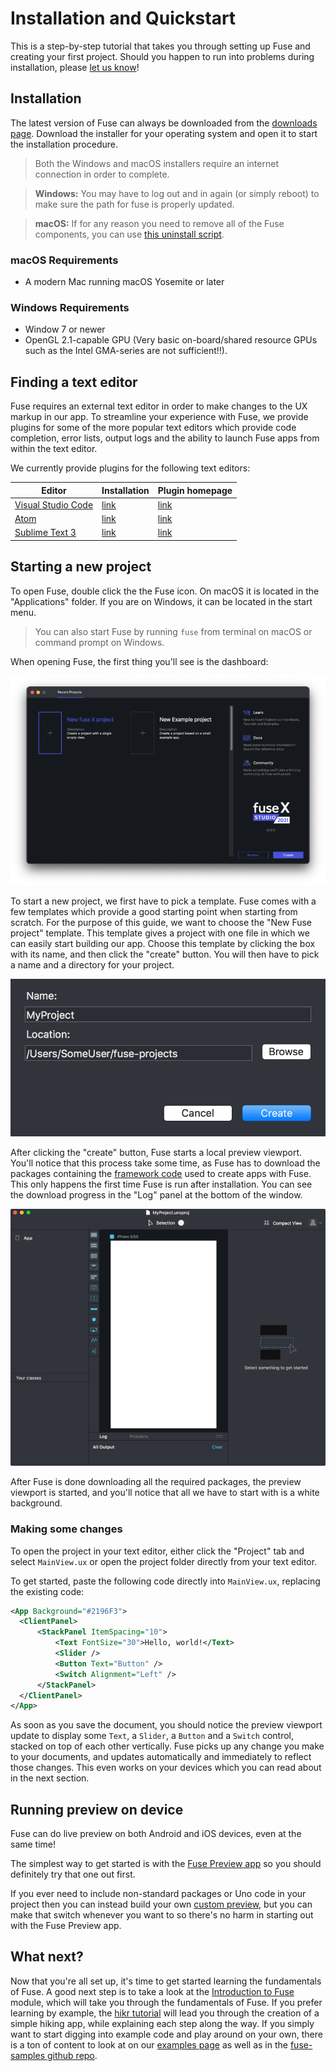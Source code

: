 # Installation and Quickstart

This is a step-by-step tutorial that takes you through setting up Fuse and creating your first project. Should you happen to run into problems during installation, please [let us know](https://forums.fusetools.com/c/bug-reports)!

## Installation

The latest version of Fuse can always be downloaded from the <a target="_blank" href="https://fuseopen.com/downloads">downloads page</a>. Download the installer for your operating system and open it to start the installation procedure.

<blockquote class="callout-info">

Both the Windows and macOS installers require an internet connection in order to complete.

</blockquote>

<blockquote class="callout-info">

__Windows:__ You may have to log out and in again (or simply reboot) to make sure the path for fuse is properly updated.

</blockquote>

<blockquote class="callout-info">

__macOS:__ If for any reason you need to remove all of the Fuse components, you can use [this uninstall script](https://gist.github.com/Tapped/daa78c08882f33b0c7c3).

</blockquote>

### macOS Requirements

- A modern Mac running macOS Yosemite or later

### Windows Requirements

- Window 7 or newer
- OpenGL 2.1-capable GPU (Very basic on-board/shared resource GPUs such as the Intel GMA-series are not sufficient!!).

## Finding a text editor

Fuse requires an external text editor in order to make changes to the UX markup in our app. To streamline your experience with Fuse, we provide plugins for some of the more popular text editors which provide code completion, error lists, output logs and the ability to launch Fuse apps from within the text editor.

We currently provide plugins for the following text editors:

<table class="table">
  <thead>
    <tr>
      <th>Editor</th>
      <th>Installation</th>
      <th>Plugin homepage</th>
    </tr>
  </thead>
  <tbody>
    <tr>
      <td><a href="https://code.visualstudio.com/">Visual Studio Code</a></td>
      <td><a href="articles:basics/installation/vscode-extension.md">link</a></td>
      <td><a href="https://marketplace.visualstudio.com/items?itemName=fuseopen.fuse-vscode">link</a></td>
    </tr>
    <tr>
      <td><a href="https://atom.io/">Atom</a></td>
      <td><a href="articles:basics/installation/atom-plugin.md">link</a></td>
      <td><a href="https://atom.io/packages/fuse">link</a></td>
    </tr>
    <tr>
      <td><a href="https://www.sublimetext.com/3">Sublime Text 3</a></td>
      <td><a href="articles:basics/installation/sublime-plugin.md">link</a></td>
      <td><a href="https://packagecontrol.io/packages/Fuse">link</a></td>
    </tr>
  </tbody>
</table>

## Starting a new project

To open Fuse, double click the the Fuse icon. On macOS it is located in the "Applications" folder. If you are on Windows, it can be located in the start menu.

<blockquote class="callout-info">

You can also start Fuse by running `fuse` from terminal on macOS or command prompt on Windows.

</blockquote>

When opening Fuse, the first thing you'll see is the dashboard:

![image of dashboard](../../media/installation_quickstart/fusedashboard.png)

To start a new project, we first have to pick a template. Fuse comes with a few templates which provide a good starting point when starting from scratch. For the purpose of this guide, we want to choose the "New Fuse project" template. This template gives a project with one file in which we can easily start building our app. Choose this template by clicking the box with its name, and then click the "create" button. You will then have to pick a name and a directory for your project.

![create project](../../media/installation_quickstart/createprojectname.png)

After clicking the "create" button, Fuse starts a local preview viewport. You'll notice that this process take some time, as Fuse has to download the packages containing the [framework code](http://github.com/fuse-open/fuselibs) used to create apps with Fuse. This only happens the first time Fuse is run after installation. You can see the download progress in the "Log" panel at the bottom of the window.

![preview](../../media/installation_quickstart/preview.png)

After Fuse is done downloading all the required packages, the preview viewport is started, and you'll notice that all we have to start with is a white background.

### Making some changes

To open the project in your text editor, either click the "Project" tab and select `MainView.ux` or open the project folder directly from your text editor.

To get started, paste the following code directly into `MainView.ux`, replacing the existing code:

```xml
<App Background="#2196F3">
  <ClientPanel>
      <StackPanel ItemSpacing="10">
          <Text FontSize="30">Hello, world!</Text>
          <Slider />
          <Button Text="Button" />
          <Switch Alignment="Left" />
      </StackPanel>
  </ClientPanel>
</App>
```

As soon as you save the document, you should notice the preview viewport update to display some `Text`, a `Slider`, a `Button` and a `Switch` control, stacked on top of each other vertically. Fuse picks up any change you make to your documents, and updates automatically and immediately to reflect those changes. This even works on your devices which you can read about in the next section.

## Running preview on device

Fuse can do live preview on both Android and iOS devices, even at the same time!

The simplest way to get started is with the [Fuse Preview app](./preview-and-export.md#fuse-preview-app) so you should definitely try that one out first.

If you ever need to include non-standard packages or Uno code in your project then you can instead build your own [custom preview](./preview-and-export.md#custom-preview), but you can make that switch whenever you want to so there's no harm in starting out with the Fuse Preview app.

## What next?

Now that you're all set up, it's time to get started learning the fundamentals of Fuse. A good next step is to take a look at the [Introduction to Fuse](articles:basics/introduction-to-fuse) module, which will take you through the fundamentals of Fuse. If you prefer learning by example, the [hikr tutorial](articles:tutorial/tutorial) will lead you through the creation of a simple hiking app, while explaining each step along the way. If you simply want to start digging into example code and play around on your own, there is a ton of content to look at on our [examples page](https://fuseopen.com/examples) as well as in the [fuse-samples github repo](https://github.com/fuse-open/fuse-samples/).
